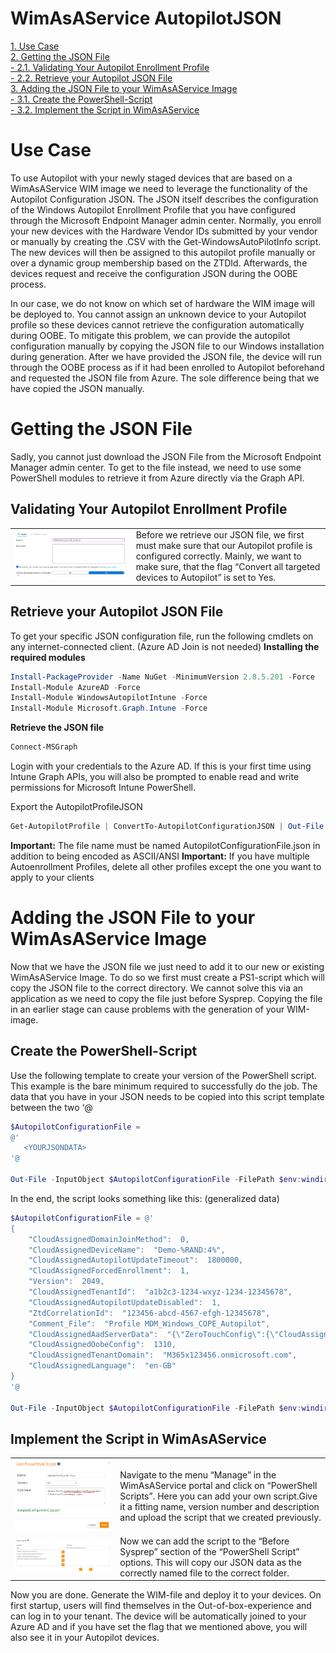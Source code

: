 
# WimAsAService AutopilotJSON
[1. Use Case](https://github.com/baseVISION/baseVISION.SyntaroWiki/blob/main/WimAsAService/WimAsAService_AutopilotJSON.md#use-case)  
[2. Getting the JSON File](https://github.com/baseVISION/baseVISION.SyntaroWiki/blob/main/WimAsAService/WimAsAService_AutopilotJSON.md#Getting-the-JSON-File)  
[- 2.1. Validating Your Autopilot Enrollment Profile](https://github.com/baseVISION/baseVISION.SyntaroWiki/blob/main/WimAsAService/WimAsAService_AutopilotJSON.md#validating-your-autopilot-enrollment-profile)  
[- 2.2. Retrieve your Autopilot JSON File](https://github.com/baseVISION/baseVISION.SyntaroWiki/blob/main/WimAsAService/WimAsAService_AutopilotJSON.md#retrieve-your-autopilot-json-file)  
[3. Adding the JSON File to your WimAsAService Image](https://github.com/baseVISION/baseVISION.SyntaroWiki/blob/main/WimAsAService/WimAsAService_AutopilotJSON.md#adding-the-json-file-to-your-wimasaservice-image)  
[- 3.1. Create the PowerShell-Script](https://github.com/baseVISION/baseVISION.SyntaroWiki/blob/main/WimAsAService/WimAsAService_AutopilotJSON.md#create-the-powershell-script)  
[- 3.2. Implement the Script in WimAsAService](https://github.com/baseVISION/baseVISION.SyntaroWiki/blob/main/WimAsAService/WimAsAService_AutopilotJSON.md#implement-the-script-in-wimasaservice)  


# Use Case

To use Autopilot with your newly staged devices that are based on a
WimAsAService WIM image we need to leverage the functionality of the
Autopilot Configuration JSON. The JSON itself describes the
configuration of the Windows Autopilot Enrollment Profile that you have
configured through the Microsoft Endpoint Manager admin center.
Normally, you enroll your new devices with the Hardware Vendor IDs
submitted by your vendor or manually by creating the .CSV with the
Get-WindowsAutoPilotInfo script. The new devices will then be assigned
to this autopilot profile manually or over a dynamic group membership
based on the ZTDId. Afterwards, the devices request and receive the
configuration JSON during the OOBE process.

In our case, we do not know on which set of hardware the WIM image will
be deployed to. You cannot assign an unknown device to your Autopilot
profile so these devices cannot retrieve the configuration automatically
during OOBE. To mitigate this problem, we can provide the autopilot
configuration manually by copying the JSON file to our Windows
installation during generation.
After we have provided the JSON file, the device will run through the
OOBE process as if it had been enrolled to Autopilot beforehand and
requested the JSON file from Azure. The sole difference being that we
have copied the JSON manually.

# Getting the JSON File  
Sadly, you cannot just download the JSON File
from the Microsoft Endpoint Manager admin center. To get to the file
instead, we need to use some PowerShell modules to retrieve it from
Azure directly via the Graph API.

## Validating Your Autopilot Enrollment Profile

| | |
|---|---|
| ![AutopilotJSON](../Data/AutopilotJSON_001.png) | Before we retrieve our JSON file, we first must make sure that our Autopilot profile is configured correctly. Mainly, we want to make sure, that the flag “Convert all targeted devices to Autopilot” is set to Yes. |

## Retrieve your Autopilot JSON File

To get your specific JSON configuration file, run the following cmdlets
on any internet-connected client. (Azure AD Join is not needed)
**Installing the required modules**

``` PowerShell
Install-PackageProvider -Name NuGet -MinimumVersion 2.8.5.201 -Force
Install-Module AzureAD -Force
Install-Module WindowsAutopilotIntune -Force
Install-Module Microsoft.Graph.Intune -Force
```


**Retrieve the JSON file**

``` PowerShell
Connect-MSGraph
```


Login with your credentials to the Azure AD. If this is your first time
using Intune Graph APIs, you will also be prompted to enable read and
write permissions for Microsoft Intune PowerShell.

Export the AutopilotProfileJSON

``` PowerShell
Get-AutopilotProfile | ConvertTo-AutopilotConfigurationJSON | Out-File C:\Temp\AutopilotConfigurationFile.json -Encoding ASCII
```



**Important:** The file name must be named
AutopilotConfigurationFile.json in addition to being encoded as
ASCII/ANSI
**Important:** If you have multiple Autoenrollment Profiles, delete all
other profiles except the one you want to apply to your clients

# Adding the JSON File to your WimAsAService Image

Now that we have the JSON file we just need to add it to our new or
existing WimAsAService Image. To do so we first must create a PS1-script
which will copy the JSON file to the correct directory. We cannot solve
this via an application as we need to copy the file just before Sysprep.
Copying the file in an earlier stage can cause problems with the
generation of your WIM-image.

## Create the PowerShell-Script

Use the following template to create your version of the PowerShell
script. This example is the bare minimum required to successfully do the
job. The data that you have in your JSON needs to be copied into this
script template between the two ‘@

``` PowerShell
$AutopilotConfigurationFile =
@'
   <YOURJSONDATA>
'@

Out-File -InputObject $AutopilotConfigurationFile -FilePath $env:windir\Provisioning\Autopilot\AutopilotConfigurationFile.json -Encoding ASCII
```


In the end, the script looks something like this: (generalized data)

``` PowerShell
$AutopilotConfigurationFile = @'
{
    "CloudAssignedDomainJoinMethod":  0,
    "CloudAssignedDeviceName":  "Demo-%RAND:4%",
    "CloudAssignedAutopilotUpdateTimeout":  1800000,
    "CloudAssignedForcedEnrollment":  1,
    "Version":  2049,
    "CloudAssignedTenantId":  "a1b2c3-1234-wxyz-1234-12345678",
    "CloudAssignedAutopilotUpdateDisabled":  1,
    "ZtdCorrelationId":  "123456-abcd-4567-efgh-12345678",
    "Comment_File":  "Profile MDM_Windows_COPE_Autopilot",
    "CloudAssignedAadServerData":  "{\"ZeroTouchConfig\":{\"CloudAssignedTenantUpn\":\"\",\"ForcedEnrollment\":1,\"CloudAssignedTenantDomain\":\"M365x123456.onmicrosoft.com\"}}",
    "CloudAssignedOobeConfig":  1310,
    "CloudAssignedTenantDomain":  "M365x123456.onmicrosoft.com",
    "CloudAssignedLanguage":  "en-GB"
}
'@

Out-File -InputObject $AutopilotConfigurationFile -FilePath $env:windir\Provisioning\Autopilot\AutopilotConfigurationFile.json -Encoding ASCII
```

## Implement the Script in WimAsAService
| | |
|---|---|
| ![AutopilotJSON](../Data/AutopilotJSON_002.png) | Navigate to the menu “Manage” in the WimAsAService portal and click on “PowerShell Scripts”. Here you can add your own script.Give it a fitting name, version number and description and upload the script that we created previously.
| ![AutopilotJSON](../Data/AutopilotJSON_003.png) | Now we can add the script to the “Before Sysprep” section of the “PowerShell Script” options. This will copy our JSON data as the correctly named file to the correct folder.

Now you are done. Generate the WIM-file and deploy it to your devices.
On first startup, users will find themselves in the
Out-of-box-experience and can log in to your tenant. The device will be
automatically joined to your Azure AD and if you have set the flag that
we mentioned above, you will also see it in your Autopilot devices.